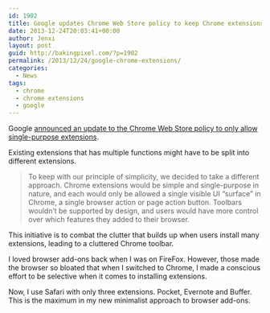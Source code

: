 ```yaml
---
id: 1902
title: Google updates Chrome Web Store policy to keep Chrome extensions simple
date: 2013-12-24T20:03:41+00:00
author: Jenxi
layout: post
guid: http://bakingpixel.com/?p=1902
permalink: /2013/12/24/google-chrome-extensions/
categories:
  - News
tags:
  - chrome
  - chrome extensions
  - google
---
```

Google [announced an update to the Chrome Web Store policy to only allow single-purpose extensions](http://blog.chromium.org/2013/12/keeping-chrome-extensions-simple.html).

Existing extensions that has multiple functions might have to be split into different extensions.

> To keep with our principle of simplicity, we decided to take a different approach. Chrome extensions would be simple and single-purpose in nature, and each would only be allowed a single visible UI &#8220;surface&#8221; in Chrome, a single browser action or page action button. Toolbars wouldn&#8217;t be supported by design, and users would have more control over which features they added to their browser. 

This initiative is to combat the clutter that builds up when users install many extensions, leading to a cluttered Chrome toolbar.

I loved browser add-ons back when I was on FireFox. However, those made the browser so bloated that when I switched to Chrome, I made a conscious effort to be selective when it comes to installing extensions.

Now, I use Safari with only three extensions. Pocket, Evernote and Buffer. This is the maximum in my new minimalist approach to browser add-ons.
